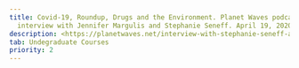 ```yaml
---
title: Covid-19, Roundup, Drugs and the Environment. Planet Waves podcast
  interview with Jennifer Margulis and Stephanie Seneff. April 19, 2020
description: <https://planetwaves.net/interview-with-stephanie-seneff-and-jennifer-margulis/>
tab: Undegraduate Courses
priority: 2
---
```


